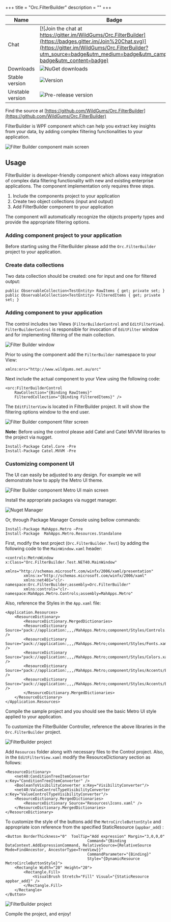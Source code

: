 +++
title = "Orc.FilterBuilder" 
description = ""
+++

Name|Badge
---|---
Chat|[![Join the chat at https://gitter.im/WildGums/Orc.FilterBuilder](https://badges.gitter.im/Join%20Chat.svg)](https://gitter.im/WildGums/Orc.FilterBuilder?utm_source=badge&utm_medium=badge&utm_campaign=pr-badge&utm_content=badge)
Downloads|![NuGet downloads](https://img.shields.io/nuget/dt/orc.filterbuilder.svg)
Stable version|![Version](https://img.shields.io/nuget/v/orc.filterbuilder.svg)
Unstable version|![Pre-release version](https://img.shields.io/nuget/vpre/orc.filterbuilder.svg)

Find the source at [https://github.com/WildGums/Orc.FilterBuilder](https://github.com/WildGums/Orc.FilterBuilder)

FilterBuilder is  WPF component which can help you extract key insights from your data, by adding complex filtering functionalities to your application.

![Filter Builder component main screen](../images/orc.filterbuilder/1.png) 

## Usage

FilterBuilder is developer-friendly component which allows easy integration of complex data filtering functionality with new and existing enterprise applications. The component implementation only requires three steps.

1. Include the components project to your application
2. Create two object collections (input and output) 
3. Add FilterBuilder component to your application 

The component will automatically recognize the objects property types and provide the appropriate filtering options.


### Adding component project to your application

Before starting using the FilterBuilder please add the `Orc.FilterBuilder` project to your application.

### Create data collections

Two data collection should be created: one for input and one for filtered output:

```
public ObservableCollection<TestEntity> RawItems { get; private set; }
public ObservableCollection<TestEntity> FilteredItems { get; private set; }
```

### Adding component to your application

The control includes two Views (`FilterBuilderControl` and `EditFilterView`). 
`FilterBuilderControl` is responsible for invocation of `EditFilter` window and for implementing filtering of the main collection. 

![Filter Builder window](../images/orc.filterbuilder/filter_builder.png)  

Prior to using the component add the `FilterBuilder` namespace to your View:

```
xmlns:orc="http://www.wildgums.net.au/orc"
```

Next include the actual component to your View using the following code:

```
<orc:FilterBuilderControl 
	RawCollection="{Binding RawItems}"
	FilteredCollection="{Binding FilteredItems}" />
```

The `EditFilterView` is located in FilterBuilder project. It will show the filtering options window to the end user.

![Filter Builder component filter screen](../images/orc.filterbuilder/2.png) 


**Note:**
Before using the control please add Catel and Catel MVVM libraries to the project via nugget.

```
Install-Package Catel.Core -Pre
Install-Package Catel.MVVM -Pre
```

### Customizing component UI

The UI can easily be adjusted to any design. For example we will demonstrate how to apply the Metro UI theme.

![Filter Builder component Metro UI main screen](../images/orc.filterbuilder/metro_1.png) 

Install the appropriate packages via nugget manager.

![Nuget Manager](../images/orc.filterbuilder/mahapps_1.png)  

Or, through Package Manager Console using bellow commands:

```
Install-Package MahApps.Metro –Pre
Install-Package  MahApps.Metro.Resources.Standalone
```

First, modify the test project (`Orc.FilterBuilder.Test`) by adding the following code to the `MainWindow.xaml` header:

```
<controls:MetroWindow x:Class="Orc.FilterBuilder.Test.NET40.MainWindow"
		xmlns="http://schemas.microsoft.com/winfx/2006/xaml/presentation"
		xmlns:x="http://schemas.microsoft.com/winfx/2006/xaml"
		xmlns:net401="clr-namespace:Orc.FilterBuilder;assembly=Orc.FilterBuilder"
		xmlns:controls="clr-namespace:MahApps.Metro.Controls;assembly=MahApps.Metro"
```

Also, reference the Styles in the `App.xaml` file:

```
<Application.Resources>
	<ResourceDictionary>
		<ResourceDictionary.MergedDictionaries>
		<ResourceDictionary Source="pack://application:,,,/MahApps.Metro;component/Styles/Controls.xaml" />
		<ResourceDictionary Source="pack://application:,,,/MahApps.Metro;component/Styles/Fonts.xaml" />
		<ResourceDictionary Source="pack://application:,,,/MahApps.Metro;component/Styles/Colors.xaml" />
		<ResourceDictionary Source="pack://application:,,,/MahApps.Metro;component/Styles/Accents/Blue.xaml" />
		<ResourceDictionary Source="pack://application:,,,/MahApps.Metro;component/Styles/Accents/BaseLight.xaml" />
		</ResourceDictionary.MergedDictionaries>
	</ResourceDictionary>
</Application.Resources>
```

Compile the sample project and you should see the basic Metro UI style applied to your application.

To customize the FilterBuilder Controller, reference the above libraries in the `Orc.FilterBuilder` project. 

![FilterBuilder project](../images/orc.filterbuilder/solution_explorer.png)  

Add `Resources` folder along with necessary files to the Control project.
Also, in the `EditFilterView.xaml` modify the ResourceDictionary section as follows:

```
<ResourceDictionary>
	<net40:ConditionTreeItemConverter x:Key="ConditionTreeItemConverter" />
	<BooleanToVisibilityConverter x:Key="VisibilityConverter"/>
	<net40:ValueControlTypeVisibilityConverter x:Key="ValueControlTypeVisibilityConverter"/>
	<ResourceDictionary.MergedDictionaries>
		<ResourceDictionary Source="Resources\Icons.xaml" />
	</ResourceDictionary.MergedDictionaries>
</ResourceDictionary>
```

To customize the style of the buttons add the `MetroCircleButtonStyle` and appropriate icon reference from the specified StaticResource (`appbar_add`) :

```
<Button BorderThickness="0"  ToolTip="Add expression" Margin="3,0,0,0"
									Command="{Binding DataContext.AddExpressionCommand, RelativeSource={RelativeSource Mode=FindAncestor, AncestorType=TreeView}}" 
									CommandParameter="{Binding}"
									Style="{DynamicResource MetroCircleButtonStyle}">
	<Rectangle Width="20" Height="20">
		<Rectangle.Fill>
			<VisualBrush Stretch="Fill" Visual="{StaticResource appbar_add}" />
		</Rectangle.Fill>
	</Rectangle>
</Button>
```

![FilterBuilder project](../images/orc.filterbuilder/metro_2.png)  

Compile the project, and enjoy!